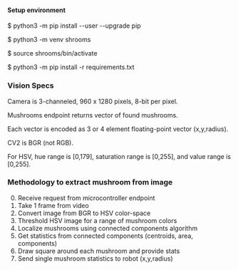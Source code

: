 #### Setup environment 

$ python3 -m pip install --user --upgrade pip

$ python3 -m venv shrooms

$ source shrooms/bin/activate 

$ python3 -m pip install -r requirements.txt

### Vision Specs

Camera is 3-channeled, 960 x 1280 pixels, 8-bit per pixel.

Mushrooms endpoint returns vector of found mushrooms.

Each vector is encoded as 3 or 4 element floating-point vector (x,y,radius).

CV2 is BGR (not RGB).

For HSV, hue range is [0,179], saturation range is [0,255], and value range is [0,255].  

### Methodology to extract mushroom from image
0. Receive request from microcontroller endpoint
1. Take 1 frame from video
2. Convert image from BGR to HSV color-space
3. Threshold HSV image for a range of mushroom colors
4. Localize mushrooms using connected components algorithm
5. Get statistics from connected components (centroids, area, components)
6. Draw square around each mushroom and provide stats
7. Send single mushroom statistics to robot (x,y,radius) 


